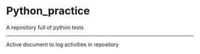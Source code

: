 # Python_practice
A repository full of python tests

-----------------------------------------------
Active document to log activities in repository
